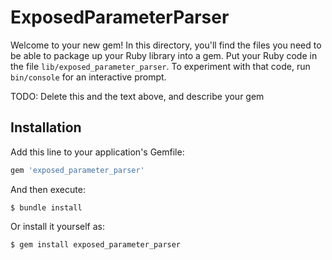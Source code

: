 # ExposedParameterParser

Welcome to your new gem! In this directory, you'll find the files you need to be able to package up your Ruby library into a gem. Put your Ruby code in the file `lib/exposed_parameter_parser`. To experiment with that code, run `bin/console` for an interactive prompt.

TODO: Delete this and the text above, and describe your gem

## Installation

Add this line to your application's Gemfile:

```ruby
gem 'exposed_parameter_parser'
```

And then execute:

    $ bundle install

Or install it yourself as:

    $ gem install exposed_parameter_parser